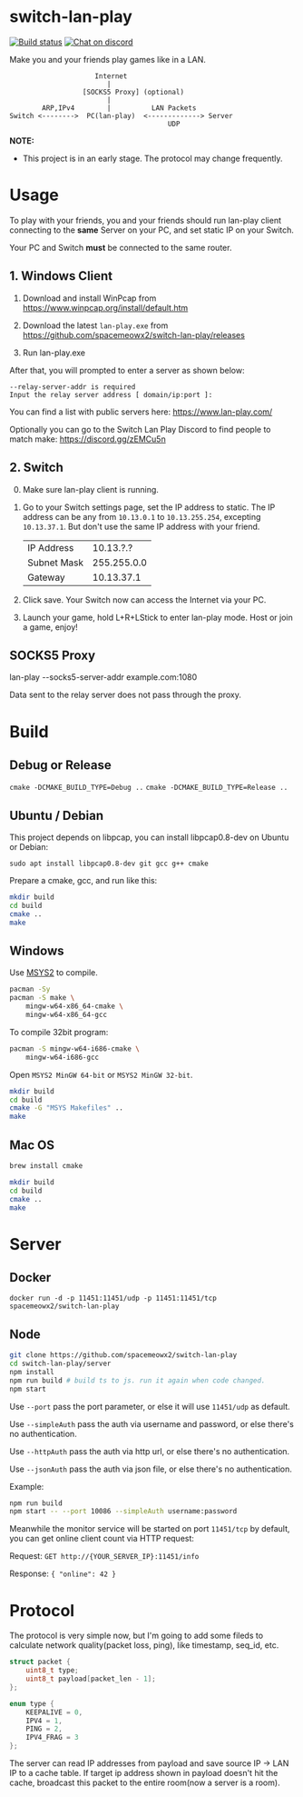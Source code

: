 # switch-lan-play
[![Build status](https://github.com/spacemeowx2/switch-lan-play/workflows/Build/badge.svg)](https://github.com/spacemeowx2/switch-lan-play/actions?query=workflow%3ABuild)
[![Chat on discord](https://img.shields.io/badge/chat-on%20discord-7289da.svg)](https://discord.gg/zEMCu5n)

Make you and your friends play games like in a LAN.

```
                     Internet
                        |
                  [SOCKS5 Proxy] (optional)
                        |
        ARP,IPv4        |          LAN Packets
Switch <-------->  PC(lan-play)  <-------------> Server
                                       UDP
```

**NOTE:**
* This project is in an early stage. The protocol may change frequently.

# Usage

To play with your friends, you and your friends should run lan-play client connecting to the **same** Server on your PC, and set static IP on your Switch.

Your PC and Switch **must** be connected to the same router.

## 1. Windows Client

1. Download and install WinPcap from https://www.winpcap.org/install/default.htm

2. Download the latest `lan-play.exe` from https://github.com/spacemeowx2/switch-lan-play/releases

3. Run lan-play.exe

After that, you will prompted to enter a server as shown below:

```
--relay-server-addr is required
Input the relay server address [ domain/ip:port ]:
```
You can find a list with public servers here:
https://www.lan-play.com/

Optionally you can go to the Switch Lan Play Discord to find people to match make:
https://discord.gg/zEMCu5n

## 2. Switch

0. Make sure lan-play client is running.

1. Go to your Switch settings page, set the IP address to static. The IP address can be any from `10.13.0.1` to `10.13.255.254`, excepting `10.13.37.1`. But don't use the same IP address with your friend.

    <table>
        <tbody>
            <tr>
                <td>IP Address</td>
                <td>10.13.?.?</td>
            </tr>
            <tr>
                <td>Subnet Mask</td>
                <td>255.255.0.0</td>
            </tr>
            <tr>
                <td>Gateway</td>
                <td>10.13.37.1</td>
            </tr>
        </tbody>
    </table>

2. Click save. Your Switch now can access the Internet via your PC.

3. Launch your game, hold L+R+LStick to enter lan-play mode. Host or join a game, enjoy!

## SOCKS5 Proxy

lan-play --socks5-server-addr example.com:1080

Data sent to the relay server does not pass through the proxy.

# Build

## Debug or Release

`cmake -DCMAKE_BUILD_TYPE=Debug ..`
`cmake -DCMAKE_BUILD_TYPE=Release ..`

## Ubuntu / Debian

This project depends on libpcap, you can install libpcap0.8-dev on Ubuntu or Debian:

`sudo apt install libpcap0.8-dev git gcc g++ cmake`

Prepare a cmake, gcc, and run like this:

```sh
mkdir build
cd build
cmake ..
make
```

## Windows

Use [MSYS2](http://www.msys2.org/) to compile.

```sh
pacman -Sy
pacman -S make \
    mingw-w64-x86_64-cmake \
    mingw-w64-x86_64-gcc
```

To compile 32bit program:

```sh
pacman -S mingw-w64-i686-cmake \
    mingw-w64-i686-gcc
```

Open `MSYS2 MinGW 64-bit` or `MSYS2 MinGW 32-bit`.

```sh
mkdir build
cd build
cmake -G "MSYS Makefiles" ..
make
```

## Mac OS

```sh
brew install cmake
```

```sh
mkdir build
cd build
cmake ..
make
```

# Server

## Docker

`docker run -d -p 11451:11451/udp -p 11451:11451/tcp spacemeowx2/switch-lan-play`

## Node

```sh
git clone https://github.com/spacemeowx2/switch-lan-play
cd switch-lan-play/server
npm install
npm run build # build ts to js. run it again when code changed.
npm start
```

Use `--port` pass the port parameter, or else it will use  `11451/udp` as default.

Use `--simpleAuth` pass the auth via username and password, or else there's no authentication.

Use `--httpAuth` pass the auth via http url, or else there's no authentication.

Use `--jsonAuth` pass the auth via json file, or else there's no authentication.

Example:

```sh
npm run build
npm start -- --port 10086 --simpleAuth username:password
```

Meanwhile the monitor service will be started on port `11451/tcp` by default, you can get online client count via HTTP request:

Request: `GET http://{YOUR_SERVER_IP}:11451/info`

Response: `{ "online": 42 }`


# Protocol

The protocol is very simple now, but I'm going to add some fileds to calculate network quality(packet loss, ping), like timestamp, seq_id, etc.

```c
struct packet {
    uint8_t type;
    uint8_t payload[packet_len - 1];
};
```

```c
enum type {
    KEEPALIVE = 0,
    IPV4 = 1,
    PING = 2,
    IPV4_FRAG = 3
};
```

The server can read IP addresses from payload and save source IP -> LAN IP to a cache table. If target ip address shown in payload doesn't hit the cache, broadcast this packet to the entire room(now a server is a room).
